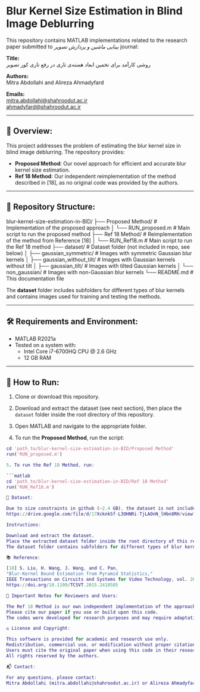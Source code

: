 # Blur Kernel Size Estimation in Blind Image Deblurring

This repository contains MATLAB implementations related to the research paper submitted to *بینایی ماشین و پردازش تصویر* journal:

**Title:**  
روشی کارآمد برای تخمین ابعاد هسته‌ی تاری در رفع تاری کور تصویر

**Authors:**  
Mitra Abdollahi and Alireza Ahmadyfard

**Emails:**  
mitra.abdollahi@shahroodut.ac.ir  
ahmadyfard@shahroodut.ac.ir

---

## 📖 Overview:

This project addresses the problem of estimating the blur kernel size in blind image deblurring. The repository provides:

- **Proposed Method**: Our novel approach for efficient and accurate blur kernel size estimation.
- **Ref 18 Method**: Our independent reimplementation of the method described in [18], as no original code was provided by the authors.

---

## 📁 Repository Structure:

blur-kernel-size-estimation-in-BID/
├── Proposed Method/ # Implementation of the proposed approach
│ └── RUN_proposed.m # Main script to run the proposed method
├── Ref 18 Method/ # Reimplementation of the method from Reference [18]
│ └── RUN_Ref18.m # Main script to run the Ref 18 method
├── dataset/ # Dataset folder (not included in repo, see below)
│ ├── gaussian_symmetric/ # Images with symmetric Gaussian blur kernels
│ ├── gaussian_without_tilt/ # Images with Gaussian kernels without tilt
│ ├── gaussian_tilt/ # Images with tilted Gaussian kernels
│ └── non_gaussian/ # Images with non-Gaussian blur kernels
└── README.md # This documentation file


The **dataset** folder includes subfolders for different types of blur kernels and contains images used for training and testing the methods.

---

## 🛠️ Requirements and Environment:

- MATLAB R2021a  
- Tested on a system with:  
  - Intel Core i7-6700HQ CPU @ 2.6 GHz  
  - 12 GB RAM  

---

## 🚀 How to Run:

1. Clone or download this repository.

2. Download and extract the dataset (see next section), then place the `dataset` folder inside the root directory of this repository.

3. Open MATLAB and navigate to the appropriate folder.

4. To run the **Proposed Method**, run the script:

```matlab
cd 'path_to/blur-kernel-size-estimation-in-BID/Proposed Method'
run('RUN_proposed.m')

5. To run the Ref 18 Method, run:

```matlab
cd 'path_to/blur-kernel-size-estimation-in-BID/Ref 18 Method'
run('RUN_Ref18.m')

📂 Dataset:

Due to size constraints in github (~2.4 GB), the dataset is not included here. Download it from:
https://drive.google.com/file/d/17XcknkSf-L3OHNRi-TjLAOnN_lHbn8RH/view?usp=sharing

Instructions:

Download and extract the dataset.
Place the extracted dataset folder inside the root directory of this repository.
The dataset folder contains subfolders for different types of blur kernels and corresponding images used for training and testing.

📚 Reference:

[18] S. Liu, H. Wang, J. Wang, and C. Pan,
"Blur-Kernel Bound Estimation from Pyramid Statistics,"
IEEE Transactions on Circuits and Systems for Video Technology, vol. 26, no. 5, pp. 1012-1016, May 2016.
https://doi.org/10.1109/TCSVT.2015.2418585

📢 Important Notes for Reviewers and Users:

The Ref 18 Method is our own independent implementation of the approach described in Reference [18]; no original source code from the authors was available.
Please cite our paper if you use or build upon this code.
The codes were developed for research purposes and may require adaptation for other environments.

⚖️ License and Copyright:

This software is provided for academic and research use only.
Redistribution, commercial use, or modification without proper citation is prohibited.
Users must cite the original paper when using this code in their research.
All rights reserved by the authors.

📬 Contact:

For any questions, please contact:
Mitra Abdollahi (mitra.abdollahi@shahroodut.ac.ir) or Alireza Ahmadyfard (ahmadyfard@shahroodut.ac.ir)
